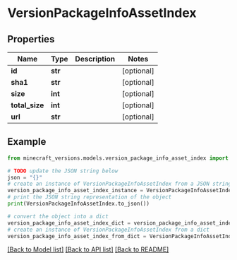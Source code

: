 # VersionPackageInfoAssetIndex


## Properties

Name | Type | Description | Notes
------------ | ------------- | ------------- | -------------
**id** | **str** |  | [optional] 
**sha1** | **str** |  | [optional] 
**size** | **int** |  | [optional] 
**total_size** | **int** |  | [optional] 
**url** | **str** |  | [optional] 

## Example

```python
from minecraft_versions.models.version_package_info_asset_index import VersionPackageInfoAssetIndex

# TODO update the JSON string below
json = "{}"
# create an instance of VersionPackageInfoAssetIndex from a JSON string
version_package_info_asset_index_instance = VersionPackageInfoAssetIndex.from_json(json)
# print the JSON string representation of the object
print(VersionPackageInfoAssetIndex.to_json())

# convert the object into a dict
version_package_info_asset_index_dict = version_package_info_asset_index_instance.to_dict()
# create an instance of VersionPackageInfoAssetIndex from a dict
version_package_info_asset_index_from_dict = VersionPackageInfoAssetIndex.from_dict(version_package_info_asset_index_dict)
```
[[Back to Model list]](../README.md#documentation-for-models) [[Back to API list]](../README.md#documentation-for-api-endpoints) [[Back to README]](../README.md)



